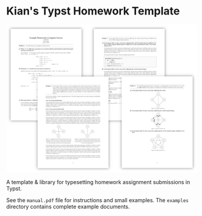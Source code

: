 # Kian's Typst Homework Template

![Screenshot of example document](ss.png)

A template & library for typesetting homework assignment submissions in Typst.

See the `manual.pdf` file for instructions and small examples.
The `examples` directory contains complete example documents.
